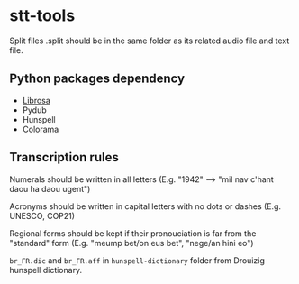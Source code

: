 # stt-tools

Split files .split should be in the same folder as its related audio file and text file.


## Python packages dependency
 * [Librosa](https://librosa.org/)
 * Pydub
 * Hunspell
 * Colorama

## Transcription rules

Numerals should be written in all letters
(E.g. "1942" --> "mil nav c'hant daou ha daou ugent")

Acronyms should be written in capital letters with no dots or dashes
(E.g. UNESCO, COP21)

Regional forms should be kept if their pronouciation is far from the "standard" form
(E.g. "meump bet/on eus bet", "nege/an hini eo")
 

``br_FR.dic`` and ``br_FR.aff`` in ``hunspell-dictionary`` folder from Drouizig hunspell dictionary.
